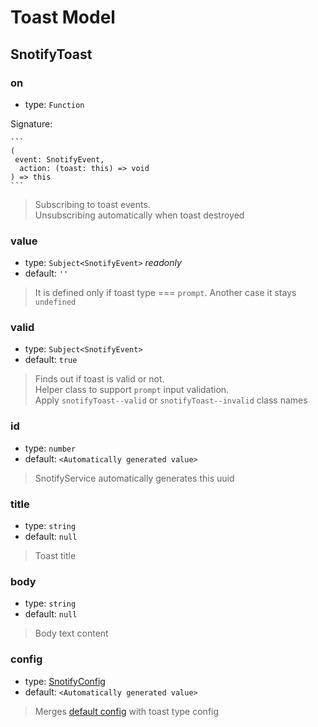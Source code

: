# Toast Model

## SnotifyToast

### on

- type: `Function`

Signature:
  
    ```
    (
     event: SnotifyEvent,
      action: (toast: this) => void
    ) => this
    ```
> Subscribing to toast events.  
> Unsubscribing automatically when toast destroyed


### value

- type: `Subject<SnotifyEvent>` *readonly*
- default: `''`
> It is defined only if toast type === `prompt`. Another case it stays `undefined`


### valid

- type: `Subject<SnotifyEvent>`
- default: `true`
> Finds out if toast is valid or not.  
> Helper class to support `prompt` input validation.  
> Apply `snotifyToast--valid` or `snotifyToast--invalid` class names


### id

- type: `number`
- default: `<Automatically generated value>`
> SnotifyService automatically generates this uuid


### title

- type: `string`
- default: `null`
> Toast title


### body

- type: `string`
- default: `null`
> Body text content


### config

- type: [SnotifyConfig](options.md#snotifyconfig)
- default: `<Automatically generated value>`
> Merges [default config](options.md#defaultconfig) with toast type config
